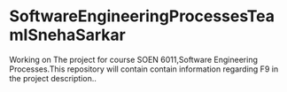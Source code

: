 # SoftwareEngineeringProcessesTeamISnehaSarkar
Working on The project for course SOEN 6011,Software Engineering Processes.This repository will contain contain information regarding F9 in the project description..
